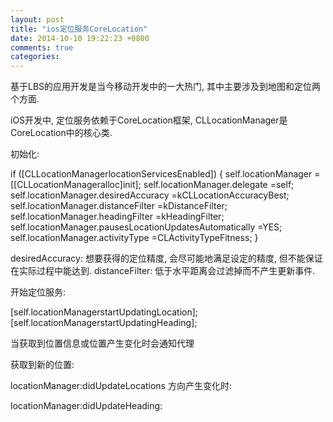 ```yaml
---
layout: post
title: "ios定位服务CoreLocation"
date: 2014-10-10 19:22:23 +0800
comments: true
categories: 
---
```


基于LBS的应用开发是当今移动开发中的一大热门, 其中主要涉及到地图和定位两个方面.

iOS开发中, 定位服务依赖于CoreLocation框架, CLLocationManager是CoreLocation中的核心类.

初始化:

if ([CLLocationManagerlocationServicesEnabled]) {
            self.locationManager = [[CLLocationManageralloc]init];
            self.locationManager.delegate =self;
            self.locationManager.desiredAccuracy =kCLLocationAccuracyBest;
            self.locationManager.distanceFilter =kDistanceFilter;
            self.locationManager.headingFilter =kHeadingFilter;
            self.locationManager.pausesLocationUpdatesAutomatically =YES;
            self.locationManager.activityType =CLActivityTypeFitness;
        }

desiredAccuracy: 想要获得的定位精度, 会尽可能地满足设定的精度, 但不能保证在实际过程中能达到.
distanceFilter: 低于水平距离会过滤掉而不产生更新事件.

开始定位服务:

[self.locationManagerstartUpdatingLocation];
[self.locationManagerstartUpdatingHeading];

当获取到位置信息或位置产生变化时会通知代理

获取到新的位置:

locationManager:didUpdateLocations
方向产生变化时:

locationManager:didUpdateHeading: